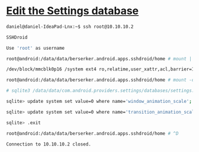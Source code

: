 
# [Edit the Settings database](http://android.stackexchange.com/questions/53720/disable-window-animations-when-the-menu-option-is-missing)


```bash
daniel@daniel-IdeaPad-Lnx:~$ ssh root@10.10.10.2

SSHDroid

Use 'root' as username

root@android:/data/data/berserker.android.apps.sshdroid/home # mount | grep system

/dev/block/mmcblk0p16 /system ext4 ro,relatime,user_xattr,acl,barrier=1,data=ordered 0 0

root@android:/data/data/berserker.android.apps.sshdroid/home # mount -o remount,rw /dev/block/mmcblk0p16 /system

# sqlite3 /data/data/com.android.providers.settings/databases/settings.db

sqlite> update system set value=0 where name='window_animation_scale';

sqlite> update system set value=0 where name='transition_animation_scale';

sqlite> .exit

root@android:/data/data/berserker.android.apps.sshdroid/home # ^D

Connection to 10.10.10.2 closed.

```
